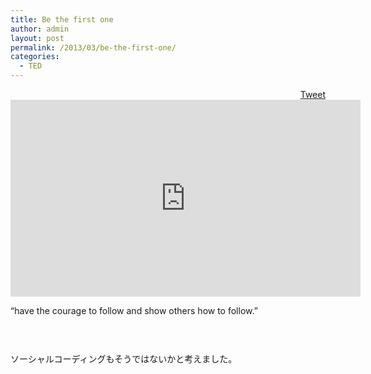 ```yaml
---
title: Be the first one
author: admin
layout: post
permalink: /2013/03/be-the-first-one/
categories:
  - TED
---
```

<div style="float: right; margin-left: 10px;">
  <a href="https://twitter.com/share" class="twitter-share-button" data-count="vertical" data-url="http://www.bear-project.net/blog/2013/03/be-the-first-one/">Tweet</a>
</div>

<iframe src="http://embed.ted.com/talks/lang/ja/derek_sivers_how_to_start_a_movement.html" width="560" height="315" frameborder="0" scrolling="no" webkitAllowFullScreen mozallowfullscreen allowFullScreen></iframe>

&#8220;have the courage to follow and show others how to follow.&#8221;

<div style="height:30px;">
</div>

ソーシャルコーディングもそうではないかと考えました。